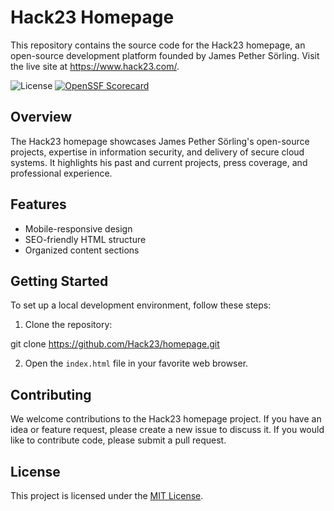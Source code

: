 # Hack23 Homepage

This repository contains the source code for the Hack23 homepage, an open-source development platform founded by James Pether Sörling. Visit the live site at https://www.hack23.com/.

![License](https://img.shields.io/github/license/Hack23/homepage)
[![OpenSSF Scorecard](https://api.securityscorecards.dev/projects/github.com/Hack23/homepage/badge)](https://api.securityscorecards.dev/projects/github.com/Hack23/homepage)

## Overview

The Hack23 homepage showcases James Pether Sörling's open-source projects, expertise in information security, and delivery of secure cloud systems. It highlights his past and current projects, press coverage, and professional experience.

## Features

- Mobile-responsive design
- SEO-friendly HTML structure
- Organized content sections

## Getting Started

To set up a local development environment, follow these steps:

1. Clone the repository:

git clone https://github.com/Hack23/homepage.git

2. Open the `index.html` file in your favorite web browser.

## Contributing

We welcome contributions to the Hack23 homepage project. If you have an idea or feature request, please create a new issue to discuss it. If you would like to contribute code, please submit a pull request.

## License

This project is licensed under the [MIT License](https://github.com/Hack23/homepage/blob/master/LICENSE).
